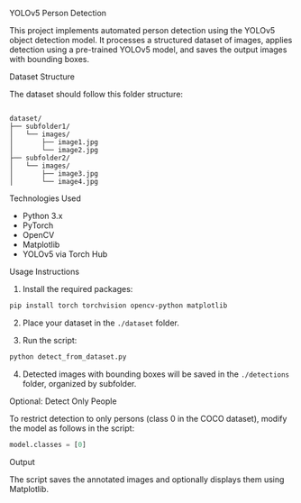 YOLOv5 Person Detection 

This project implements automated person detection using the YOLOv5 object detection model. It processes a structured dataset of images, applies detection using a pre-trained YOLOv5 model, and saves the output images with bounding boxes.

Dataset Structure

The dataset should follow this folder structure:

```

dataset/
├── subfolder1/
│   └── images/
│       ├── image1.jpg
│       └── image2.jpg
├── subfolder2/
│   └── images/
│       ├── image3.jpg
│       └── image4.jpg

````

Technologies Used

- Python 3.x
- PyTorch
- OpenCV
- Matplotlib
- YOLOv5 via Torch Hub

Usage Instructions

1. Install the required packages:
```bash
pip install torch torchvision opencv-python matplotlib
````

2. Place your dataset in the `./dataset` folder.

3. Run the script:

```bash
python detect_from_dataset.py
```

4. Detected images with bounding boxes will be saved in the `./detections` folder, organized by subfolder.

Optional: Detect Only People

To restrict detection to only persons (class 0 in the COCO dataset), modify the model as follows in the script:

```python
model.classes = [0]
```

Output

The script saves the annotated images and optionally displays them using Matplotlib. 

